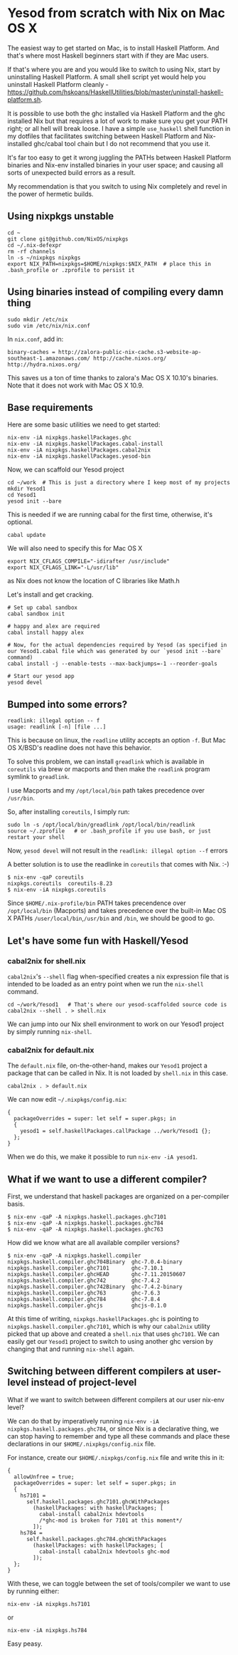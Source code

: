 # Yesod from scratch with Nix on Mac OS X

The easiest way to get started on Mac, is to install Haskell Platform.  And that's where most Haskell beginners start with if they are Mac users.

If that's where you are and you would like to switch to using Nix, start by uninstalling Haskell Platform.  A small shell script yet would help you uninstall Haskell Platform cleanly - <a href="https://github.com/hskoans/HaskellUtilities/blob/master/uninstall-haskell-platform.sh">https://github.com/hskoans/HaskellUtilities/blob/master/uninstall-haskell-platform.sh</a>.

It is possible to use both the ghc installed via Haskell Platform and the ghc installed Nix but that requires a lot of work to make sure you get your PATH right; or all hell will break loose.  I have a simple `use_haskell` shell function in my dotfiles that facilitates switching between Haskell Platform and Nix-installed ghc/cabal tool chain but I do not recommend that you use it.

It's far too easy to get it wrong juggling the PATHs between Haskell Platform binaries and Nix-env installed binaries in your user space; and causing all sorts of unexpected build errors as a result.

My recommendation is that you switch to using Nix completely and revel in the power of hermetic builds.

## Using nixpkgs unstable

```
cd ~
git clone git@github.com/NixOS/nixpkgs
cd ~/.nix-defexpr
rm -rf channels
ln -s ~/nixpkgs nixpkgs
export NIX_PATH=nixpkgs=$HOME/nixpkgs:$NIX_PATH  # place this in .bash_profile or .zprofile to persist it
```

## Using binaries instead of compiling every damn thing

```
sudo mkdir /etc/nix
sudo vim /etc/nix/nix.conf
```

In `nix.conf`, add in:

```
binary-caches = http://zalora-public-nix-cache.s3-website-ap-southeast-1.amazonaws.com/ http://cache.nixos.org/ http://hydra.nixos.org/
```

This saves us a ton of time thanks to zalora's Mac OS X 10.10's binaries.  Note that it does not work with Mac OS X 10.9.

## Base requirements

Here are some basic utilities we need to get started:

```
nix-env -iA nixpkgs.haskellPackages.ghc
nix-env -iA nixpkgs.haskellPackages.cabal-install
nix-env -iA nixpkgs.haskellPackages.cabal2nix
nix-env -iA nixpkgs.haskellPackages.yesod-bin
```

Now, we can scaffold our Yesod project

```
cd ~/work  # This is just a directory where I keep most of my projects
mkdir Yesod1
cd Yesod1
yesod init --bare
```

This is needed if we are running cabal for the first time, otherwise, it's optional.

```
cabal update
```

We will also need to specify this for Mac OS X

```
export NIX_CFLAGS_COMPILE="-idirafter /usr/include"
export NIX_CFLAGS_LINK="-L/usr/lib"
```

as Nix does not know the location of C libraries like Math.h


Let's install and get cracking.

```
# Set up cabal sandbox
cabal sandbox init

# happy and alex are required
cabal install happy alex

# Now, for the actual dependencies required by Yesod (as specified in our Yesod1.cabal file which was generated by our `yesod init --bare` command)
cabal install -j --enable-tests --max-backjumps=-1 --reorder-goals

# Start our yesod app
yesod devel
```

## Bumped into some errors?

```
readlink: illegal option -- f
usage: readlink [-n] [file ...]
```

This is because on linux, the `readline` utility accepts an option `-f`.  But Mac OS X/BSD's readline does not have this behavior.

To solve this problem, we can install `greadlink` which is available in `coreutils` via brew or macports and then make the `readlink` program symlink to `greadlink`.

I use Macports and my `/opt/local/bin` path takes precedence over `/usr/bin`.

So, after installing `coreutils`, I simply run:

```
sudo ln -s /opt/local/bin/greadlink /opt/local/bin/readlink
source ~/.zprofile   # or .bash_profile if you use bash, or just restart your shell
```

Now, `yesod devel` will not result in the `readlink: illegal option --f` errors

A better solution is to use the readlinke in `coreutils` that comes with Nix. :-)

```
$ nix-env -qaP coreutils
nixpkgs.coreutils  coreutils-8.23
$ nix-env -iA nixpkgs.coreutils
```

Since `$HOME/.nix-profile/bin` PATH takes precendence over `/opt/local/bin` (Macports) and takes precedence over the built-in Mac OS X PATHs `/user/local/bin`,`/usr/bin` and `/bin`, we should be good to go.

## Let's have some fun with Haskell/Yesod

### cabal2nix for shell.nix

`cabal2nix`'s `--shell` flag when-specified creates a nix expression file that is intended to be loaded as an entry point when we run the `nix-shell` command.

```
cd ~/work/Yesod1   # That's where our yesod-scaffolded source code is
cabal2nix --shell . > shell.nix
```

We can jump into our Nix shell environment to work on our Yesod1 project by simply running `nix-shell`.

### cabal2nix for default.nix

The `default.nix` file, on-the-other-hand, makes our `Yesod1` project a package that can be called in Nix.  It is not loaded by `shell.nix` in this case.

```
cabal2nix . > default.nix
```

We can now edit `~/.nixpkgs/config.nix`:

```
{
  packageOverrides = super: let self = super.pkgs; in
  {
    yesod1 = self.haskellPackages.callPackage ../work/Yesod1 {};
  };
}
```

When we do this, we make it possible to run `nix-env -iA yesod1`.

## What if we want to use a different compiler?

First, we understand that haskell packages are organized on a per-compiler basis.

```
$ nix-env -qaP -A nixpkgs.haskell.packages.ghc7101
$ nix-env -qaP -A nixpkgs.haskell.packages.ghc784
$ nix-env -qaP -A nixpkgs.haskell.packages.ghc763
```

How did we know what are all available compiler versions?

```
$ nix-env -qaP -A nixpkgs.haskell.compiler
nixpkgs.haskell.compiler.ghc704Binary  ghc-7.0.4-binary
nixpkgs.haskell.compiler.ghc7101       ghc-7.10.1
nixpkgs.haskell.compiler.ghcHEAD       ghc-7.11.20150607
nixpkgs.haskell.compiler.ghc742        ghc-7.4.2
nixpkgs.haskell.compiler.ghc742Binary  ghc-7.4.2-binary
nixpkgs.haskell.compiler.ghc763        ghc-7.6.3
nixpkgs.haskell.compiler.ghc784        ghc-7.8.4
nixpkgs.haskell.compiler.ghcjs         ghcjs-0.1.0
```

At this time of writing, `nixpkgs.haskellPackages.ghc` is pointing to `nixpkgs.haskell.compiler.ghc7101`, which is why our `cabal2nix` utility picked that up above and created a `shell.nix` that uses `ghc7101`.  We can easily get our `Yesod1` project to switch to using another ghc version by changing that and running `nix-shell` again.

## Switching between different compilers at user-level instead of project-level

What if we want to switch between different compilers at our user nix-env level?

We can do that by imperatively running `nix-env -iA nixpkgs.haskell.packages.ghc784`, or since Nix is a declarative thing, we can stop having to remember and type all these commands and place these declarations in our `$HOME/.nixpkgs/config.nix` file.

For instance, create our `$HOME/.nixpkgs/config.nix` file and write this in it:

```
{
  allowUnfree = true;
  packageOverrides = super: let self = super.pkgs; in
  {
    hs7101 =
      self.haskell.packages.ghc7101.ghcWithPackages
        (haskellPackages: with haskellPackages; [
          cabal-install cabal2nix hdevtools
          /*ghc-mod is broken for 7101 at this moment*/
        ]);
    hs784 =
      self.haskell.packages.ghc784.ghcWithPackages
        (haskellPackages: with haskellPackages; [
          cabal-install cabal2nix hdevtools ghc-mod
        ]);
  };
}
```

With these, we can toggle between the set of tools/compiler we want to use by running either:

```
nix-env -iA nixpkgs.hs7101
```

or

```
nix-env -iA nixpkgs.hs784
```

Easy peasy.
